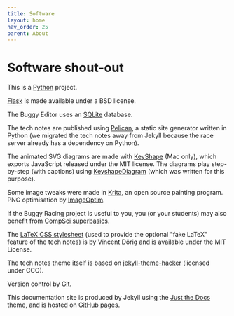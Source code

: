 ```yaml
---
title: Software
layout: home
nav_order: 25
parent: About
---
```




# Software shout-out

This is a [Python](https://www.python.org) project.

[Flask](https://palletsprojects.com/p/flask/) is made available under a BSD
license.

The Buggy Editor uses an [SQLite](https://www.sqlite.org/index.html) database.

The tech notes are published using [Pelican](https://getpelican.com), a static
site generator written in Python (we migrated the tech notes away from Jekyll
because the race server already has a dependency on Python).

The animated SVG diagrams are made with
[KeyShape](https://www.keyshapeapp.com) (Mac only), which exports JavaScript
released under the MIT license. The diagrams play step-by-step (with captions)
using [KeyshapeDiagram](https://davewhiteland.github.io/keyshape-diagram/docs)
(which was written for this purpose).

Some image tweaks were made in [Krita](https://krita.org/en/), an open source
painting program. PNG optimisation by [ImageOptim](https://imageoptim.com/mac).

If the Buggy Racing project is useful to you, you (or your students) may also
benefit from [CompSci superbasics](https://superbasics.beholder.uk/).

The <a href="https://latex.now.sh/">LaTeX CSS stylesheet</a> (used to provide
the optional "fake LaTeX" feature of the tech notes) is by Vincent Dörig and is
available under the MIT License.

The tech notes theme itself is based on
<a href="https://jekyll-themes.com/pages-themes/hacker">jekyll-theme-hacker</a>
(licensed under CCO).

Version control by [Git](https://git-scm.com).

This documentation site is produced by Jekyll using the 
[Just the Docs](https://just-the-docs.com) theme, and is hosted on
[GitHub pages](https://pages.github.com).
